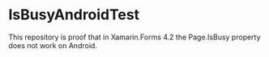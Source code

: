 # IsBusyAndroidTest
This repository is proof that in Xamarin.Forms 4.2 the Page.IsBusy property does not work on Android.
